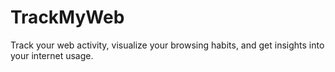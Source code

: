 # TrackMyWeb
Track your web activity, visualize your browsing habits, and get insights into your internet usage.
